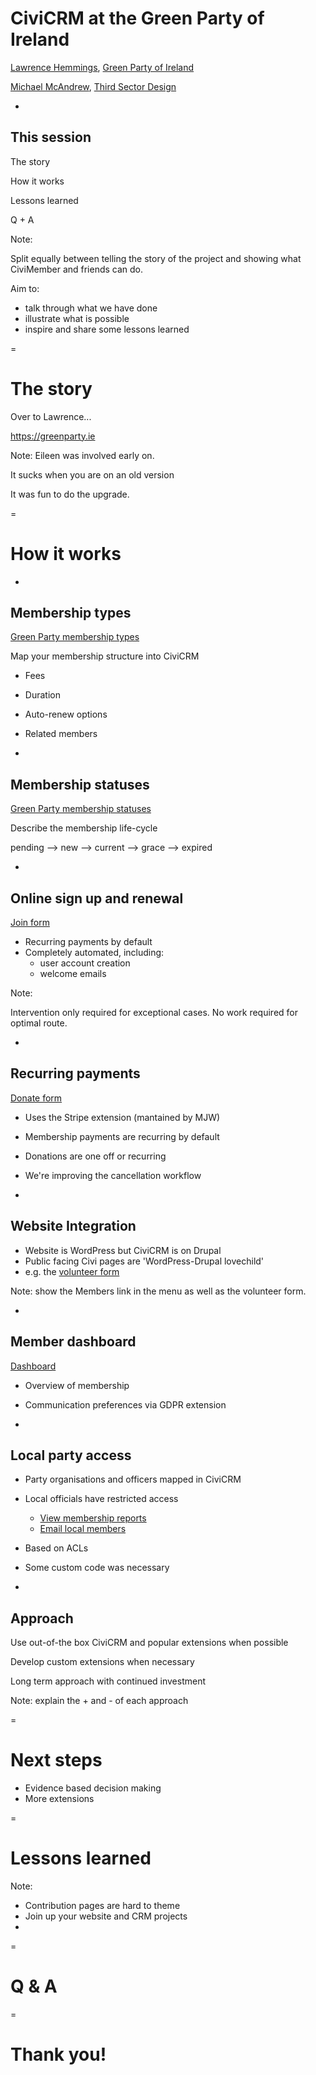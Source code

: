 # CiviCRM at the Green Party of Ireland

[Lawrence Hemmings](mailto:lawrence.hemmings@greenparty.ie), [Green Party of Ireland](https://greenparty.ie)

[Michael McAndrew](mailto:michaelmcandrew@thirdsectordesign.org), [Third Sector Design](https://3sd.io)

-

## This session

The story

How it works

Lessons learned

Q + A

Note:

Split equally between telling the story of the project and showing what CiviMember and friends can do.

Aim to:

- talk through what we have done
- illustrate what is possible
- inspire and share some lessons learned

=

# The story

Over to Lawrence...

https://greenparty.ie

Note:
Eileen was involved early on.

It sucks when you are on an old version

It was fun to do the upgrade.

=

# How it works

-

## Membership types

[Green Party membership types](https://anon.my.greenparty.ie/civicrm/admin/member/membershipType?reset=1)

Map your membership structure into CiviCRM

- Fees
- Duration
- Auto-renew options
- Related members


-

## Membership statuses

[Green Party membership statuses](https://anon.my.greenparty.ie/civicrm/admin/member/membershipStatus?reset=1)

Describe the membership life-cycle

pending --> new --> current --> grace --> expired

-

## Online sign up and renewal

[Join form](https://my.greenparty.ie/join)

- Recurring payments by default
- Completely automated, including:
  - user account creation
  - welcome emails

Note:

Intervention only required for exceptional cases. No work required for optimal route.

-

## Recurring payments

[Donate form](https://my.greenparty.ie/donate-one-off)

- Uses the Stripe extension (mantained by MJW)
- Membership payments are recurring by default
- Donations are one off or recurring
- We're improving the cancellation workflow

-

## Website Integration

- Website is WordPress but CiviCRM is on Drupal
- Public facing Civi pages are 'WordPress-Drupal lovechild'
- e.g. the [volunteer form](http://my.greenparty.ie/volunteer)

Note: show the Members link in the menu as well as the volunteer form.

-

## Member dashboard

[Dashboard](https://anon.my.greenparty.ie/dashboard)

- Overview of membership
- Communication preferences via GDPR extension

-

## Local party access

- Party organisations and officers mapped in CiviCRM
- Local officials have restricted access
  - [View membership reports](***)
  - [Email local members](***)
- Based on ACLs
- Some custom code was necessary

-

## Approach

Use out-of-the box CiviCRM and popular extensions when possible

Develop custom extensions when necessary

Long term approach with continued investment

Note: explain the + and - of each approach

=

# Next steps

- Evidence based decision making
- More extensions

=

# Lessons learned

Note:

* Contribution pages are hard to theme
* Join up your website and CRM projects
*

=

# Q & A

=

# Thank you!

